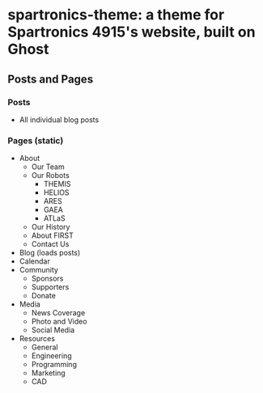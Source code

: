 # spartronics-theme: a theme for Spartronics 4915's website, built on Ghost

## Posts and Pages

### Posts

- All individual blog posts

### Pages (static)

- About
    - Our Team
    - Our Robots
        - THEMIS
        - HELIOS
        - ARES
        - GAEA
        - ATLaS
    - Our History
    - About FIRST
    - Contact Us
- Blog (loads posts)
- Calendar
- Community
    - Sponsors
    - Supporters
    - Donate
- Media
    - News Coverage
    - Photo and Video
    - Social Media
- Resources
    - General
    - Engineering
    - Programming
    - Marketing
    - CAD